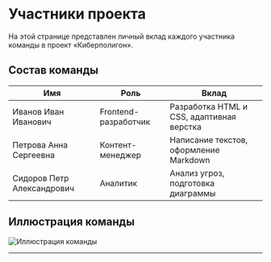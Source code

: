 # Участники проекта

На этой странице представлен личный вклад каждого участника команды в проект «Киберполигон».

## Состав команды

| Имя                        | Роль                      | Вклад                              |
|----------------------------|---------------------------|------------------------------------|
| Иванов Иван Иванович       | Frontend-разработчик      | Разработка HTML и CSS, адаптивная верстка |
| Петрова Анна Сергеевна     | Контент-менеджер         | Написание текстов, оформление Markdown |
| Сидоров Петр Александрович | Аналитик                 | Анализ угроз, подготовка диаграммы |

## Иллюстрация команды

![Иллюстрация команды](images/team.png)

---